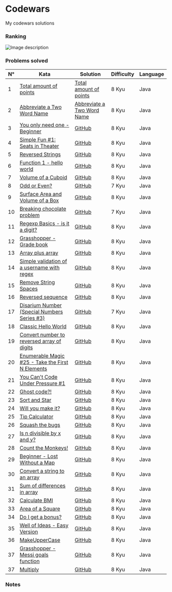 # Codewars
My codewars solutions
### Ranking
![Image description](https://www.codewars.com/users/Pierlu1586/badges/large)
### Problems solved
N° | Kata | Solution | Difficulty | Language 
------------ | ------------- | ------------- | ------------- | ------------- 
1 | [Total amount of points](https://www.codewars.com/kata/5bb904724c47249b10000131) | [Total amount of points](src/main/java/it/jdk/codewars/TotalAmountOfPoints.java) | 8 Kyu | Java  
2 | [Abbreviate a Two Word Name](https://www.codewars.com/kata/57eadb7ecd143f4c9c0000a3) | [Abbreviate a Two Word Name](src/main/java/it/jdk/codewars/AbbreviateTwoWords.java) | 8 Kyu | Java
3 | [You only need one - Beginner](https://www.codewars.com/kata/57cc975ed542d3148f00015b) | [GitHub](http://github.com) | 8 Kyu | Java
4 | [Simple Fun #1: Seats in Theater](https://www.codewars.com/kata/588417e576933b0ec9000045) | [GitHub](http://github.com) | 8 Kyu | Java
5 | [Reversed Strings](https://www.codewars.com/kata/5168bb5dfe9a00b126000018) | [GitHub](http://github.com) | 8 Kyu | Java
6 | [Function 1 - hello world](https://www.codewars.com/kata/523b4ff7adca849afe000035) | [GitHub](http://github.com) | 8 Kyu | Java
7 | [Volume of a Cuboid](https://www.codewars.com/kata/58261acb22be6e2ed800003a) | [GitHub](http://github.com) | 8 Kyu | Java
8 | [Odd or Even?](https://www.codewars.com/kata/5949481f86420f59480000e7) | [GitHub](http://github.com) | 7 Kyu | Java
9 | [Surface Area and Volume of a Box](https://www.codewars.com/kata/565f5825379664a26b00007c) | [GitHub](http://github.com) | 8 Kyu | Java
10 | [Breaking chocolate problem](https://www.codewars.com/kata/534ea96ebb17181947000ada) | [GitHub](http://github.com) | 7 Kyu | Java
11 | [Regexp Basics - is it a digit?](https://www.codewars.com/kata/567bf4f7ee34510f69000032) | [GitHub](http://github.com) | 8 Kyu | Java
12 | [Grasshopper - Grade book](https://www.codewars.com/kata/55cbd4ba903825f7970000f5) | [GitHub](http://github.com) | 8 Kyu | Java
13 | [Array plus array](https://www.codewars.com/kata/5a2be17aee1aaefe2a000151) | [GitHub](http://github.com) | 8 Kyu | Java
14 | [Simple validation of a username with regex](https://www.codewars.com/kata/56a3f08aa9a6cc9b75000023) | [GitHub](http://github.com) | 8 Kyu | Java
15 | [Remove String Spaces](https://www.codewars.com/kata/57eae20f5500ad98e50002c5) | [GitHub](http://github.com) | 8 Kyu | Java
16 | [Reversed sequence](https://www.codewars.com/kata/5a00e05cc374cb34d100000d) | [GitHub](http://github.com) | 8 Kyu | Java
17 | [Disarium Number (Special Numbers Series #3)](https://www.codewars.com/kata/5a53a17bfd56cb9c14000003) | [GitHub](http://github.com) | 7 Kyu | Java
18 | [Classic Hello World](https://www.codewars.com/kata/57036f007fd72e3b77000023) | [GitHub](http://github.com) | 8 Kyu | Java
19 | [Convert number to reversed array of digits](https://www.codewars.com/kata/5583090cbe83f4fd8c000051) | [GitHub](http://github.com) | 8 Kyu | Java
20 | [Enumerable Magic #25 - Take the First N Elements](https://www.codewars.com/kata/545afd0761aa4c3055001386) | [GitHub](http://github.com) | 8 Kyu | Java
21 | [You Can't Code Under Pressure #1](https://www.codewars.com/kata/53ee5429ba190077850011d4) | [GitHub](http://github.com) | 8 Kyu | Java
22 | [Ghost code?!](https://www.codewars.com/kata/570184a95594a091150000a0) | [GitHub](http://github.com) | 8 Kyu | Java
23 | [Sort and Star](https://www.codewars.com/kata/57cfdf34902f6ba3d300001e) | [GitHub](http://github.com) | 8 Kyu | Java
24 | [Will you make it?](https://www.codewars.com/kata/5861d28f124b35723e00005e) | [GitHub](http://github.com) | 8 Kyu | Java
25 | [Tip Calculator](https://www.codewars.com/kata/56598d8076ee7a0759000087) | [GitHub](http://github.com) | 8 Kyu | Java
26 | [Squash the bugs](https://www.codewars.com/kata/56f173a35b91399a05000cb7) | [GitHub](http://github.com) | 8 Kyu | Java
27 | [Is n divisible by x and y?](https://www.codewars.com/kata/5545f109004975ea66000086) | [GitHub](http://github.com) | 8 Kyu | Java
28 | [Count the Monkeys!](https://www.codewars.com/kata/56f69d9f9400f508fb000ba7) | [GitHub](http://github.com) | 8 Kyu | Java
29 | [Beginner - Lost Without a Map](https://www.codewars.com/kata/57f781872e3d8ca2a000007e) | [GitHub](http://github.com) | 8 Kyu | Java
30 | [Convert a string to an array](https://www.codewars.com/kata/57e76bc428d6fbc2d500036d) | [GitHub](http://github.com) | 8 Kyu | Java
31 | [Sum of differences in array](https://www.codewars.com/kata/5b73fe9fb3d9776fbf00009e) | [GitHub](http://github.com) | 8 Kyu | Java
32 | [Calculate BMI](https://www.codewars.com/kata/57a429e253ba3381850000fb) | [GitHub](http://github.com) | 8 Kyu | Java
33 | [Area of a Square](https://www.codewars.com/kata/5748838ce2fab90b86001b1a) | [GitHub](http://github.com) | 8 Kyu | Java
34 | [Do I get a bonus?](https://www.codewars.com/kata/56f6ad906b88de513f000d96) | [GitHub](http://github.com) | 8 Kyu | Java
35 | [Well of Ideas - Easy Version](https://www.codewars.com/kata/57f222ce69e09c3630000212) | [GitHub](http://github.com) | 8 Kyu | Java
36 | [MakeUpperCase](https://www.codewars.com/kata/57a0556c7cb1f31ab3000ad7) | [GitHub](http://github.com) | 8 Kyu | Java
37 | [Grasshopper - Messi goals function](https://www.codewars.com/kata/55f73be6e12baaa5900000d4) | [GitHub](http://github.com) | 8 Kyu | Java
37 | [Multiply](https://www.codewars.com/kata/50654ddff44f800200000004) | [GitHub](http://github.com) | 8 Kyu | Java
### Notes
